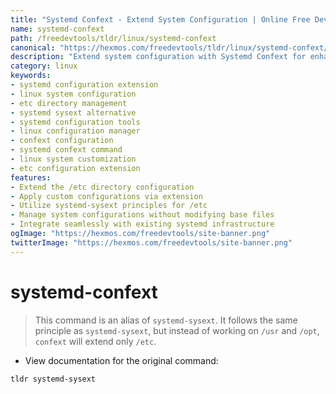 ```yaml
---
title: "Systemd Confext - Extend System Configuration | Online Free DevTools by Hexmos"
name: systemd-confext
path: /freedevtools/tldr/linux/systemd-confext
canonical: "https://hexmos.com/freedevtools/tldr/linux/systemd-confext/"
description: "Extend system configuration with Systemd Confext for enhanced management. Customize /etc directories easily. Free online tool, no registration required."
category: linux
keywords:
- systemd configuration extension
- linux system configuration
- etc directory management
- systemd sysext alternative
- systemd configuration tools
- linux configuration manager
- confext configuration
- systemd confext command
- linux system customization
- etc configuration extension
features:
- Extend the /etc directory configuration
- Apply custom configurations via extension
- Utilize systemd-sysext principles for /etc
- Manage system configurations without modifying base files
- Integrate seamlessly with existing systemd infrastructure
ogImage: "https://hexmos.com/freedevtools/site-banner.png"
twitterImage: "https://hexmos.com/freedevtools/site-banner.png"
---
```


# systemd-confext

> This command is an alias of `systemd-sysext`.
> It follows the same principle as `systemd-sysext`, but instead of working on `/usr` and `/opt`, `confext` will extend only `/etc`.

- View documentation for the original command:

`tldr systemd-sysext`

